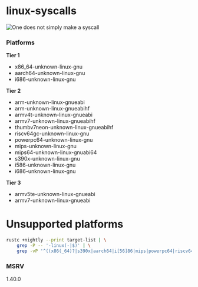 # linux-syscalls

![One does not simply make a syscall](https://i.imgflip.com/7ndzqd.jpg "memino")

### Platforms

**Tier 1**
- x86_64-unknown-linux-gnu
- aarch64-unknown-linux-gnu
- i686-unknown-linux-gnu

**Tier 2**
- arm-unknown-linux-gnueabi
- arm-unknown-linux-gnueabihf
- armv4t-unknown-linux-gnueabi
- armv7-unknown-linux-gnueabihf
- thumbv7neon-unknown-linux-gnueabihf
- riscv64gc-unknown-linux-gnu
- powerpc64-unknown-linux-gnu
- mips-unknown-linux-gnu
- mips64-unknown-linux-gnuabi64
- s390x-unknown-linux-gnu
- i586-unknown-linux-gnu
- i686-unknown-linux-gnu

**Tier 3**
- armv5te-unknown-linux-gnueabi
- armv7-unknown-linux-gnueabi

# Unsupported platforms

```bash
rustc +nightly --print target-list | \
    grep -P -- '-linux(-|$)' | \
    grep -vP '^((x86(_64)?|s390x|aarch64|i[56]86|mips|powerpc64|riscv64gc)-unknown-linux-gnu|(arm(v4t|v5te|v7)?|thumbv7neon)-unknown-linux-gnueabi(hf)?|mips64-unknown-linux-gnuabi64)$'
```

### MSRV

1.40.0
